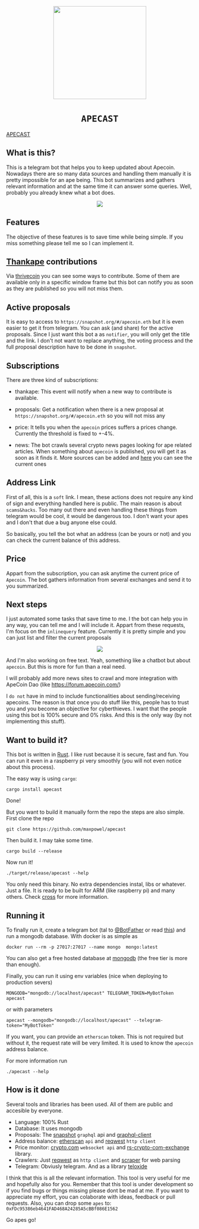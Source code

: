 <div align="center">
    <img src="./media/apecast.png" width="250"/>
    <h1><code>APECAST</code></h1>
</div>

[APECAST](https://t.me/ApeCastBot)

## What is this?
This is a telegram bot that helps you to keep updated about Apecoin. Nowadays there are so many data sources and handling them manually it is pretty impossible for an ape being. This bot summarizes
and gathers relevant information and at the same time it can answer some queries. Well, probably you already knew what a bot does.

<div align="center">
    <img src="./media/guide.gif"/>
</div>


## Features
The objective of these features is to save time while being simple. If you miss something please tell me so I can implement it.

[Thankape](https://thankape.com/) contributions
----------------------
Via [thrivecoin](https://app.thrivecoin.com/) you can see some ways to contribute. Some of them are available only in a specific window
frame but this bot can notify you as soon as they are published so you will not miss them.

Active proposals
----------------
It is easy to access to `https://snapshot.org/#/apecoin.eth` but it is even easier to get it from telegram. You can ask (and share) for the active proposals. Since I just want this bot a as `notifier`, you will only get the title and the link. I don't not want to replace anything, the voting process and the full proposal description have to be done in `snapshot`.


Subscriptions
-------------
There are three kind of subscriptions:

* thankape: This event will notify when a new way to contribute is available.

* proposals: Get a notification when there is a new proposal at `https://snapshot.org/#/apecoin.eth` so you will not miss any

* price: It tells you when the `apecoin` prices suffers a prices change. Currently the threshold is fixed to +-4%.

* news: The bot crawls several crypto news pages looking for ape related articles. When something about `apecoin` is published, you will get it as soon as it finds it. More sources can be added and [here](src/monitor) you can see the current ones


Address Link
------------
First of all, this is a `soft` link. I mean, these actions does not require any kind of sign and everything handled here is public. The main
reason is about `scams&hacks`. Too many out there and even handling these things from telegram would be cool, it would be dangerous too. I don't want your apes and I don't that due a bug anyone else could.

So basically, you tell the bot what an address (can be yours or not) and you can check the current balance of this address.


Price
-----
Appart from the subscription, you can ask anytime the current price of `Apecoin`. The bot gathers information from several exchanges and send it to you summarized.


## Next steps
I just automated some tasks that save time to me. I the bot can help you in any way, you can tell me and I will include it. Appart from these requests, I'm focus on the `inlinequery` feature. Currently it is pretty simple and you can just list and filter the current proposals

<div align="center">
    <img src="./media/inline.gif"/>
</div>

And I'm also working on free text. Yeah, something like a chatbot but about `apecoin`. But this is more for fun than a real need.

I will probably add more news sites to crawl and more integration with ApeCoin Dao (like https://forum.apecoin.com/)

I `do not` have in mind to include functionalities about sending/receiving apecoins. The reason is that once you do stuff like this, people has to trust you and you become an objective for cyberthieves. I want that the people using this bot is 100% secure and 0% risks. And this is the only way (by not implementing this stuff).


## Want to build it?

This bot is written in [Rust](https://www.rust-lang.org/). I like rust because it is secure, fast and fun. You can run it even in a raspberry pi very smoothly (you will not even notice about this process).

The easy way is using `cargo`:
```
cargo install apecast
```
Done!

But you want to build it manually form the repo the steps are also simple.
First clone the repo
```
git clone https://github.com/maxpowel/apecast
```

Then build it. I may take some time.

```
cargo build --release
```

Now run it!
```
./target/release/apecast --help
```

You only need this binary. No extra dependencies instal, libs or whatever. Just a file.
It is ready to be built for ARM (like raspberry pi) and many others. Check [cross](https://github.com/cross-rs/cross) for more information.


## Running it

To finally run it, create a telegram bot (tal to [@BotFather](https://t.me/BotFather) or read [this](https://core.telegram.org/bots/tutorial)) and run a mongodb database. With docker is as simple as

```
docker run --rm -p 27017:27017 --name mongo  mongo:latest
```
You can also get a free hosted database at [mongodb](https://www.mongodb.com/) (the free tier is more than enough).

Finally, you can run it using env variables (nice when deploying to production severs)

```
MONGODB="mongodb://localhost/apecast" TELEGRAM_TOKEN=MyBotToken apecast
```
or with parameters
```
apecast --mongodb="mongodb://localhost/apecast" --telegram-token="MyBotToken"
```

If you want, you can provide an `etherscan` token. This is not required but without it, the
request rate will be very limited. It is used to know the `apecoin` address balance.

For more information run
```
./apecast --help
```


## How is it done

Several tools and libraries has been used. All of them are public and accesible by everyone.

* Language: 100% Rust
* Database: It uses mongodb
* Proposals: The [snapshot](https://snapshot.org) `graphql` api and [graphql-client](https://github.com/graphql-rust/graphql-client)
* Address balance: [etherscan](https://etherscan.io/) `api` and [reqwest](https://docs.rs/reqwest/latest/reqwest/) `http client`
* Price monitor: [crypto.com](https://exchange-docs.crypto.com/spot/index.html#websocket-root-endpoints ) `websocket api` and [rs-crypto-com-exchange](https://github.com/maxpowel/rs-crypto-com-exchange) library.
* Crawlers: Just [reqwest](https://docs.rs/reqwest/latest/reqwest/) as `http client` and [scraper](https://docs.rs/scraper/latest/scraper/) for web parsing
* Telegram: Obviusly telegram. And as a library [teloxide](https://github.com/teloxide/teloxide)



I think that this is all the relevant information. This tool is very useful for me and hopefully also for you. Remember that this tool is under development so if you find bugs or things missing please dont be mad at me. If you want to appreciate my effort, you can colaborate with ideas, feedback or pull requests. Also, you can drop some `apes` to: `0xFDc95386eb4641FAD468A24285A5cBBf086E1562`


Go apes go!